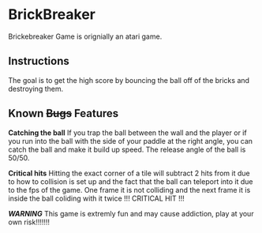 # BrickBreaker
Brickebreaker Game is orignially an atari game.

## Instructions
The goal is to get the high score by bouncing the ball off of the bricks and destroying them.

## Known ~~Bugs~~ Features

**Catching the ball**
If you trap the ball between the wall and the player or if you run into the ball with the side of your paddle at the right angle, you can catch the ball and make it build up speed. The release angle of the ball is 50/50.

**Critical hits**
Hitting the exact corner of a tile will subtract 2 hits from it due to how to collision is set up and the fact that the ball can teleport into it due to the fps of the game. One frame it is not colliding and the next frame it is inside the ball coliding with it twice !!! CRITICAL HIT !!!

*********WARNING*********
This game is extremly fun and may cause addiction, play at your own risk!!!!!!!
